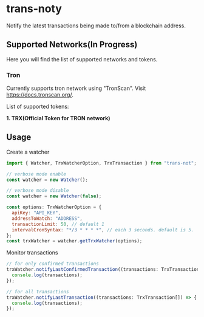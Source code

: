 # trans-noty

Notify the latest transactions being made to/from a blockchain address.

## Supported Networks(In Progress)

Here you will find the list of supported networks and tokens.

### Tron

Currently supports tron network using "TronScan". Visit https://docs.tronscan.org/.

List of supported tokens:

**1. TRX(Official Token for TRON network)**

## Usage

Create a watcher

```js
import { Watcher, TrxWatcherOption, TrxTransaction } from "trans-not";

// verbose mode enable
const watcher = new Watcher();

// verbose mode disable
const watcher = new Watcher(false);

const options: TrxWatcherOption = {
  apiKey: "API_KEY",
  addressToWatch: "ADDRESS",
  transactionLimit: 50, // default 1
  intervalCronSyntax: "*/3 * * * *", // each 3 seconds. default is 5.
};
const trxWatcher = watcher.getTrxWatcher(options);
```

Monitor transactions

```js
// for only confirmed transactions
trxWatcher.notifyLastConfirmedTransaction((transactions: TrxTransaction[]) => {
  console.log(transactions);
});

// for all transactions
trxWatcher.notifyLastTransaction((transactions: TrxTransaction[]) => {
  console.log(transactions);
});
```
